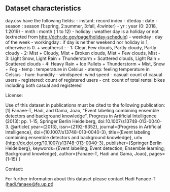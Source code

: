 ## Dataset characteristics

day.csv have the following fields:
        - instant: record index
        - dteday : date
        - season : season (1:spring, 2:summer, 3:fall, 4:winter)
        - yr : year (0: 2018, 1:2019)
        - mnth : month ( 1 to 12)
        - holiday : weather day is a holiday or not (extracted from
http://dchr.dc.gov/page/holiday-schedule)
        - weekday : day of the week
        - workingday : if day is neither weekend nor holiday is 1, otherwise is 0.
        + weathersit :
                - 1: Clear, Few clouds, Partly cloudy, Partly cloudy
                - 2: Mist + Cloudy, Mist + Broken clouds, Mist + Few clouds, Mist
                - 3: Light Snow, Light Rain + Thunderstorm + Scattered clouds, Light Rain + Scattered clouds
                - 4: Heavy Rain + Ice Pallets + Thunderstorm + Mist, Snow + Fog
        - temp : temperature in Celsius
        - atemp: feeling temperature in Celsius
        - hum: humidity
        - windspeed: wind speed
        - casual: count of casual users
        - registered: count of registered users
        - cnt: count of total rental bikes including both casual and registered

License:

Use of this dataset in publications must be cited to the following publication:
[1] Fanaee-T, Hadi, and Gama, Joao, "Event labeling combining ensemble detectors and
background knowledge", Progress in Artificial Intelligence (2013): pp. 1-15, Springer
Berlin Heidelberg, doi:10.1007/s13748-013-0040-3.
@article{
        year={2013},
        issn={2192-6352},
        journal={Progress in Artificial Intelligence},
        doi={10.1007/s13748-013-0040-3},
        title={Event labeling combining ensemble detectors and background knowledge},
        url={http://dx.doi.org/10.1007/s13748-013-0040-3},
        publisher={Springer Berlin Heidelberg},
        keywords={Event labeling; Event detection; Ensemble learning; Background
knowledge},
        author={Fanaee-T, Hadi and Gama, Joao},
        pages={1-15}
}

Contact:

For further information about this dataset please contact Hadi Fanaee-T
(hadi.fanaee@fe.up.pt)
